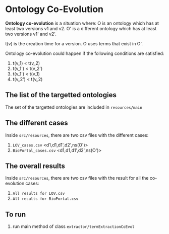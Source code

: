 # Ontology Co-Evolution

**Ontology co-evolution** is a situation where: O is an ontology which has at
least two versions v1 and v2. 
O' is a different ontology which has at least two versions v1' and v2'.

t(v) is the creation time for a version. O uses terms that exist in O'.

Ontology co-evolution could happen if the following conditions are satisfied:

1. t(v_1) < t(v_2)
2. t(v_1') < t(v_2') 
3. t(v_1') < t(v_1)
4. t(v_2') < t(v_2)


## The list of the targetted ontologies

The set of the targetted ontologies are included in `resources/main`


## The different cases

Inside `src/resources`, there are two csv files with the different cases:

1. `LOV_cases.csv` <d1,d1,d1',d2',ns(O')>
2. `BioPortal_cases.csv`  <d1,d1,d1',d2',ns(O')>


## The overall results

Inside `src/resources`, there are two csv files with the result for all the co-evolution cases:

1. `All results for LOV.csv` 
2. `All results for BioPortal.csv`



## To run

1. run main method of class `extractor/termExtractionCoEvol`
